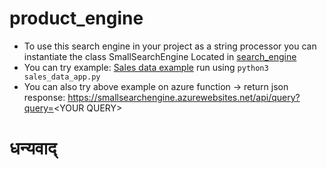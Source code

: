 # product_engine

- To use this search engine in your project as a string processor you can instantiate the class SmallSearchEngine Located in [search_engine](/search_engine/search_engine.py)
- You can try example: [Sales data example](/sales_data_app.py) run using `python3 sales_data_app.py`
- You can also try above example on azure function -> return json response: https://smallsearchengine.azurewebsites.net/api/query?query=<YOUR QUERY\> 

# धन्यवाद्
